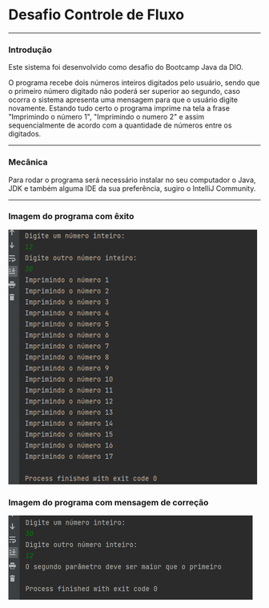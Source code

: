 # Desafio Controle de Fluxo
***
### Introdução

Este sistema foi desenvolvido como desafio do Bootcamp Java da DIO.

O programa recebe dois números inteiros digitados pelo usuário, sendo que o primeiro número digitado não poderá ser superior
ao segundo, caso ocorra o sistema apresenta uma mensagem para
que o usuário digite novamente.
Estando tudo certo o programa imprime 
na tela a frase "Imprimindo o número 1", "Imprimindo o numero 2"
e assim sequencialmente de acordo com a quantidade de números 
entre os digitados.

***

### Mecânica

Para rodar o programa será necessário instalar no seu computador
o Java, JDK e também alguma IDE da sua preferência, sugiro o IntelliJ Community.

***

### Imagem do programa com êxito

![tela-desafioco](./docs-img/tela-desafioco.png)

### Imagem do programa com mensagem de correção

![tela-desafio-excecao](./docs-img/tela-desafio-excecao.png)

